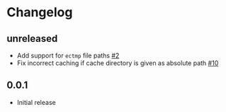 # Changelog

## unreleased
- Add support for `ectmp` file paths [#2](https://github.com/observingClouds/ecmwfspec/issues/2)
- Fix incorrect caching if cache directory is given as absolute path [#10](https://github.com/observingClouds/ecmwfspec/issues/10)

## 0.0.1
- Initial release

